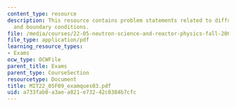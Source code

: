 ```yaml
---
content_type: resource
description: This resource contains problem statements related to diffusion equations,
  and boundary conditions.
file: /media/courses/22-05-neutron-science-and-reactor-physics-fall-2009/a733fab0a3aea821e73242c8384b7cfc_MIT22_05F09_examques03.pdf
file_type: application/pdf
learning_resource_types:
- Exams
ocw_type: OCWFile
parent_title: Exams
parent_type: CourseSection
resourcetype: Document
title: MIT22_05F09_examques03.pdf
uid: a733fab0-a3ae-a821-e732-42c8384b7cfc
---
```

